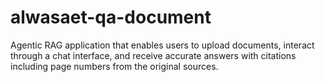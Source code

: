 # alwasaet-qa-document
Agentic RAG application that enables users to upload documents, interact through a chat interface, and receive accurate answers with citations including page numbers from the original sources.
